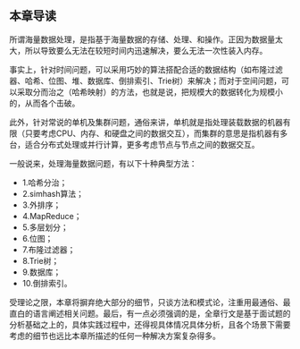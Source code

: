 ## 本章导读

所谓海量数据处理，是指基于海量数据的存储、处理、和操作。正因为数据量太大，所以导致要么无法在较短时间内迅速解决，要么无法一次性装入内存。

事实上，针对时间问题，可以采用巧妙的算法搭配合适的数据结构（如布隆过滤器、哈希、位图、堆、数据库、倒排索引、Trie树）来解决；而对于空间问题，可以采取分而治之（哈希映射）的方法，也就是说，把规模大的数据转化为规模小的，从而各个击破。

此外，针对常说的单机及集群问题，通俗来讲，单机就是指处理装载数据的机器有限（只要考虑CPU、内存、和硬盘之间的数据交互），而集群的意思是指机器有多台，适合分布式处理或并行计算，更多考虑节点与节点之间的数据交互。

一般说来，处理海量数据问题，有以下十种典型方法：
 - 1.哈希分治；
 - 2.simhash算法；
 - 3.外排序；
 - 4.MapReduce；
 - 5.多层划分；
 - 6.位图；
 - 7.布隆过滤器；
 - 8.Trie树；
 - 9.数据库；
 - 10.倒排索引。
 
受理论之限，本章将摒弃绝大部分的细节，只谈方法和模式论，注重用最通俗、最直白的语言阐述相关问题。最后，有一点必须强调的是，全章行文是基于面试题的分析基础之上的，具体实践过程中，还得视具体情况具体分析，且各个场景下需要考虑的细节也远比本章所描述的任何一种解决方案复杂得多。
